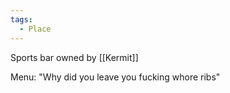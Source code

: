 ```yaml
---
tags:
  - Place
---
```

Sports bar owned by [[Kermit]]

Menu:
"Why did you leave you fucking whore ribs"